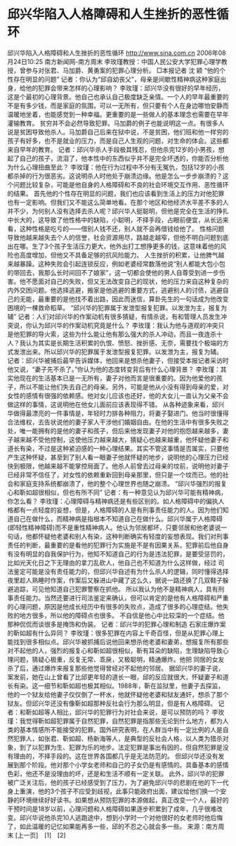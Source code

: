 # 邱兴华陷入人格障碍和人生挫折的恶性循环

邱兴华陷入人格障碍和人生挫折的恶性循环
http://www.sina.com.cn 2006年08月24日10:25 南方新闻网-南方周末
李玫瑾教授：中国人民公安大学犯罪心理学教授，曾参与对张君、马加爵、黄勇案的犯罪心理分析。
□本报记者 沈 颖
“他的个性存在明显的问题”
记者：你认为“邱自幼丧父”，母亲是间歇性精神病这种家庭出身，给他的犯罪会带来怎样的心理影响？
李玫瑾：邱兴华没有很好的早年经历，这是个最初的心理背景。他自己也承认自己极度缺乏亲情。一个人的早年最重要的不是有多少钱，而是家庭的氛围，可以一无所有，但只要有个人在身边哪怕安静而温暖地坐着，也能感觉到一种幸福。更重要的是一些做人的基本理念也需要在早年灌输教育。
贫穷并不会必然导致犯罪。马加爵的例子也能说明这一点。有很多人说是贫困导致他杀人。马加爵自己后来在狱中说，不是贫困，他们班和他一样穷的孩子有好多，也不是就业的压力，而是自己人生观的问题，对生命的体会。这些都来自早年的教育。
记者：邱兴华杀人手段极其残忍，但他杀完12岁的小男孩，想起了自己的孩子，流泪了，他本性中的东西似乎并不是完全坏透的，你能否分析他为什么心理扭曲至此？
李玫瑾：他在行为过程中不分有无冤仇，包括12岁的小孩都杀掉的行为很恶劣。这说明杀人时他处于崩溃边缘。他是怎么一步步崩溃的？这个问题比较复杂，可能是他自身的人格障碍和不良的社会环境交互作用、恶性循环的结果。
首先他的个性存在明显的问题，我们也应该看到生活上的压力对他犯罪也有一定影响。但我们又不能这么简单地看。在那个地区和他经济水平差不多的人并不少，为何别人没有选择去杀人呢？邱兴华人挺聪明，但他是完全在生活的挣扎中长大的，这导致了他性格中的缺陷，小聪明，不择手段，占眼前便宜，从长远来看，这种性格是吃亏的——借别人钱不还，别人就不会再借钱给他了。
性格问题导致他越来越失去个人的信誉，社会资源用尽，路越走越窄，但他不明白问题到底出在哪。生了3个孩子生活压力更大，他外出打工想挣更多的钱，这意味着他的风险也高度增加，但他又不具备足够的抗风险能力。
人生挫折的积累，让他脾气越来越暴躁。这种失败会引起连锁反应，例如老婆经常数落他说“别人都能大包小包的带回去，我那么长时间回不了娘家”，这一切都会使他的男人自尊受到进一步伤害。他不愿面对自己的失败，但又无法改变自己的现状，他的压力来自这种复杂的内外交困问题。他选择逃避，搬家是他逃避的重要方式，逃避别人的讨债，逃避自己的无能，最重要的是他找不着出路，因此而迷信，算卦先生的一句话成为他改变困境的一棵救命稻草。
“邱兴华的犯罪属于发泄型报复犯罪。以发泄为主，报复为辅”
记者：人们对邱兴华的作案动机有很多猜疑，有情杀说，有和管理人员发生冲突说，你认为邱兴华的作案动机究竟是什么？
李玫瑾：我认为他与道观的冲突只是他犯罪的导火索，这些为什么能让他有那么强大的杀人冲动，而且一夜连杀十人？我认为其实是长期生活积累的仇恨、愤怒、挫折感、无奈，需要找个极端的方式发泄出来。所以邱兴华的犯罪属于发泄型报复犯罪。以发泄为主，报复为辅。
记者：邱兴华被捕后最早告诉媒体，他回来是想杀他妻子，但接受本报记者采访时他又说，“妻子先不杀了。”你认为他的态度转变背后有什么心理背景？
李玫瑾：其实他现在的生活基本已是一无所有，妻子对他而言是很重要的。因为他爱他的孩子，所以不能让他们失去自己的母亲。另外，可能是他从小没有得到母亲的爱，对女性的感情有很强的依赖感。他对女儿应该也还好，他的大女儿一直认为父亲不会做这样的事情，这说明他在他女儿面前应该表现得不错。
从各种迹象来看，邱兴华做得最漂亮的一件事情是，年轻时力排各种阻力，将妻子娶进门。他当时很懂得合法维权，去告状说他的妻子家人干涉他们婚姻自由。在他的生活中有很多失败之处，唯一能拥有的是他的妻子和孩子，但后来他发现妻子对他的抱怨越来越多，妻子越来越不受他控制，这使他压力越来越大，猜疑心也越来越重，他怀疑他妻子和道长有染，不过是这种紧迫感的一种心理结果。其实不管这事情是否属实，只要他产生这种怀疑，甚至到了别人看一眼妻子他就怀疑的地步，说明他的心理压力已经快到极限，他越来越不能掌控局面了。他杀人前曾去过母亲的坟前，说明他对妻子已经非常不信任了，对女性的依赖重新回到母亲那里，但只是一个坟而已。他的社会和家庭支持系统都崩溃了，他的整个心理世界也随之崩溃。
“邱兴华强烈的报复心和靳如超很相似，但也有所不同”
记者：有一种意见认为邱兴华可能有精神病，你怎么看？
李玫瑾：心理障碍与精神病还是有些区别的。如人格障碍中的偏执人格都有一点轻度的妄想，但是，人格障碍的人是有刑事责任能力的人。因为他们知道自己在做什么，而精神病是指根本不知道自己在做什么。邱兴华属于人格障碍(即轻性精神障碍)而不是重性精神病人。他认为邻居都坏，只要邻居和他老婆说一句话，他都怀疑他老婆和别人有染，这种判断确实有轻度的妄想表现。我们对刑事责任的判断，最重要的是看他的犯罪行为实施是不是有因果关系，犯罪前后他自身有没有明显的自我保护行为，他知不知道自己的行为是违法犯罪，是要受惩罚的，比如光天化日之下无理由的拿刀乱砍人，他自己也不知道为什么这样做，经过
司法鉴定可能是没有责任能力的，但邱兴华自述有为什么杀人的逻辑，同时懂得选择夜里趁人熟睡时作案，作案后又躲进山中藏了这么久，据说一路还换了几双鞋子躲避追踪，可见他知道自己犯罪警察在抓他。
所以我认为他不是精神病人，具有刑事责任能力。当然还要进行司法鉴定来确认，但可以肯定的是他有人格障碍和严重的心理问题，原因是他成长经历中有很多的失败点，造成了很多的心理症结。他失败的地方很多，所以他的障碍点也很多。
不自信是他心中比较深的一个症结。他那种侃侃而谈很多是掩饰和伪装。
记者：邱兴华的犯罪心理和制造
石家庄爆炸案的靳如超有什么异同？
李玫瑾：很多犯罪在内容上千奇百怪，但是从犯罪心理上能找到很多相似点。邱兴华被抓捕后说他回来想杀他老婆和妻弟，想报复所有那些对不起他的人，强烈的报复心和靳如超很相似，靳有耳朵的缺陷，生理缺陷导致心理问题，猜疑心极重，反复无常、乖戾，又极聪明，精通爆炸。他把
同居的女友杀了后，通过爆炸来报复那些他觉得曾经对不起他的邻居。
据邱兴华的妻子说，案发前，她在山上曾看了比邱更年轻的道长一眼，邱的反应就很大，怀疑妻子和道长有染。这一细节和靳如超也极其相似。1988年，靳在监狱里，他妻子去探监，他的一个狱友给他妻子仅仅倒了一杯水，他就怀疑他老婆和狱友通奸，想杀了那个狱友。但邱兴华还没有像靳如超那种反社会行为那么明显，但是有人格障碍。
记者：和靳如超等人相比，邱兴华的犯罪行为对社会来说，是可以预防的吗？
李玫瑾：我觉得靳如超犯罪属于自然犯罪，自然犯罪是指那些无论到什么地方，都为人类的基本情感所不能接受的犯罪。国外研究表明，在人群当中有一定比例的人是自然犯罪人，如张君、靳如超、杨新海等人，是典型的反社会人格，以人类为猎杀对象，到了以犯罪为生、犯罪为乐的地步。法定犯罪是事出有因的，但自然犯罪是没有理由的，不择手段的。这在世界各国都几乎是无法防范的。
但邱兴华还没有发展到那个阶段。他对那个小学女老师和自己的子女仍是有感情的。具备基本的感情色彩，他还不是没理由的坏，还是和生活不顺有一定关联。
此外，邱兴华的犯罪被广泛关注后，他的孩子已经感受到了压力，为了避免邱兴华的悲剧在他的下一代身上重演，他的3个孩子不应受到歧视，此事只能政府出面，建议给他们换一个安静的环境继续好好读书。如果想从预防犯罪的本源做起，真正改变一个人，最好的干预时间是18岁以前，心理问题和人格障碍如果逐步积累到了成年，几乎很难改变。邱兴华说他杀完10人逃跑途中，想到小学时一个对他很好的女老师时他后悔了，如此温暖的记忆如果能再多一些，邱的不忍之心就会多一些。 来源：南方周末
[上一页]　[1]　[2]

